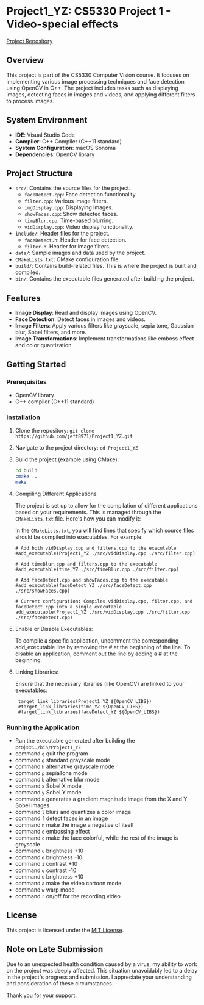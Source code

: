 # Project1_YZ: CS5330 Project 1 - Video-special effects

[Project Repository](https://github.com/jeff8971/Project1_YZ)

## Overview
This project is part of the CS5330 Computer Vision course. It focuses on implementing various image processing techniques and face detection using OpenCV in C++. The project includes tasks such as displaying images, detecting faces in images and videos, and applying different filters to process images.

## System Environment
- **IDE**: Visual Studio Code
- **Compiler**: C++ Compiler (C++11 standard)
- **System Configuration**: macOS Sonoma
- **Dependencies**: OpenCV library

## Project Structure
- `src/`: Contains the source files for the project.
  - `faceDetect.cpp`: Face detection functionality.
  - `filter.cpp`: Various image filters.
  - `imgDisplay.cpp`: Displaying images.
  - `showFaces.cpp`: Show detected faces.
  - `timeBlur.cpp`: Time-based blurring.
  - `vidDisplay.cpp`: Video display functionality.
- `include/`: Header files for the project.
  - `faceDetect.h`: Header for face detection.
  - `filter.h`: Header for image filters.
- `data/`: Sample images and data used by the project.
- `CMakeLists.txt`: CMake configuration file.
- `build/`: Contains build-related files. This is where the project is built and compiled.
- `bin/`: Contains the executable files generated after building the project.



## Features
- **Image Display**: Read and display images using OpenCV.
- **Face Detection**: Detect faces in images and videos.
- **Image Filters**: Apply various filters like grayscale, sepia tone, Gaussian blur, Sobel filters, and more.
- **Image Transformations**: Implement transformations like emboss effect and color quantization.

## Getting Started
### Prerequisites
- OpenCV library
- C++ compiler (C++11 standard)

### Installation
1. Clone the repository:
```git clone https://github.com/jeff8971/Project1_YZ.git```
2. Navigate to the project directory: ```cd Project1_YZ```

3. Build the project (example using CMake):
    ```bash
    cd build
    cmake ..
    make
    ```
4. Compiling Different Applications

    The project is set up to allow for the compilation of different applications based on your requirements. This is managed through the `CMakeLists.txt` file. Here's how you can modify it:

    In the `CMakeLists.txt`, you will find lines that specify which source files should be compiled into executables. For example:

    ```
    # Add both vidDisplay.cpp and filters.cpp to the executable
    #add_executable(Project1_YZ ./src/vidDisplay.cpp ./src/filter.cpp)

    # Add timeBlur.cpp and filters.cpp to the executable
    #add_executable(time_YZ ./src/timeBlur.cpp ./src/filter.cpp)

    # Add faceDetect.cpp and showFaces.cpp to the executable
    #add_executable(faceDetect_YZ ./src/faceDetect.cpp ./src/showFaces.cpp)

    # Current configuration: Compiles vidDisplay.cpp, filter.cpp, and faceDetect.cpp into a single executable
    add_executable(Project1_YZ ./src/vidDisplay.cpp ./src/filter.cpp ./src/faceDetect.cpp)
    ```
5. Enable or Disable Executables:

    To compile a specific application, uncomment the corresponding add_executable line by removing the # at the beginning of the line.
    To disable an application, comment out the line by adding a # at the beginning.
6. Linking Libraries:

   Ensure that the necessary libraries (like OpenCV) are linked to your executables:
   ```
    target_link_libraries(Project1_YZ ${OpenCV_LIBS})
    #target_link_libraries(time_YZ ${OpenCV_LIBS})
    #target_link_libraries(faceDetect_YZ ${OpenCV_LIBS})
    ```
### Running the Application

- Run the executable generated after building the project.```./bin/Project1_YZ```
- command ```q``` quit the program
- command ```g``` standard grayscale mode
- command ```h``` alternative grayscale mode
- command ```p``` sepiaTone mode
- command ```b``` alternative blur mode
- command ```x``` Sobel X mode
- command ```y``` Sobel Y mode
- command ```m``` generates a gradient magnitude image from the X and Y Sobel images
- command ```l``` blurs and quantizes a color image
- command ```f``` detect faces in an image
- command ```n``` make the image a negative of itself
- command ```e``` embossing effect
- command ```c``` make the face colorful, while the rest of the image is greyscale
- command ```u``` brightness +10
- command ```d``` brightness -10
- command ```i``` contrast +10
- command ```o``` contrast -10
- command ```u``` brightness +10
- command ```a``` make the video cartoon mode
- command ```w``` warp mode
- command ```r``` on/off for the recording video



## License
This project is licensed under the [MIT License](LICENSE).

## Note on Late Submission

Due to an unexpected health condition caused by a virus, my ability to work on the project was deeply affected. This situation unavoidably led to a delay in the project's progress and submission. I appreciate your understanding and consideration of these circumstances.

Thank you for your support.
